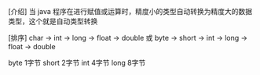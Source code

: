 [介绍]
当 java 程序在进行赋值或运算时，精度小的类型自动转换为精度大的数据类型，这个就是自动类型转换

[排序]
char -> int -> long -> float -> double
或
byte -> short -> int -> long -> float -> double

byte 1字节
short 2字节
int  4字节
long 8字节